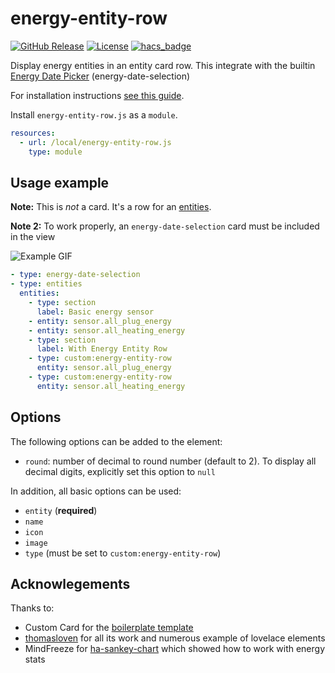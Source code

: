 # energy-entity-row

[![GitHub Release][releases-shield]][releases]
[![License][license-shield]](LICENSE)
[![hacs_badge](https://img.shields.io/badge/HACS-Custom-41BDF5.svg?style=for-the-badge)](https://github.com/hacs/integration)

Display energy entities in an entity card row. This integrate with the builtin
[Energy Date Picker][energy-date-picker] (energy-date-selection)

For installation instructions [see this guide](https://github.com/thomasloven/hass-config/wiki/Lovelace-Plugins).

Install `energy-entity-row.js` as a `module`.

```yaml
resources:
  - url: /local/energy-entity-row.js
    type: module
```

## Usage example

**Note:** This is _not_ a card. It's a row for an [entities](https://www.home-assistant.io/lovelace/entities/).

**Note 2:** To work properly, an `energy-date-selection` card must be included
in the view

![Example GIF](img/energy-entity-row-demo.gif)

```yaml
- type: energy-date-selection
- type: entities
  entities:
    - type: section
      label: Basic energy sensor
    - entity: sensor.all_plug_energy
    - entity: sensor.all_heating_energy
    - type: section
      label: With Energy Entity Row
    - type: custom:energy-entity-row
      entity: sensor.all_plug_energy
    - type: custom:energy-entity-row
      entity: sensor.all_heating_energy
```


## Options

The following options can be added to the element:
- `round`: number of decimal to round number (default to 2). To display all decimal digits, explicitly set this option to `null`

In addition, all basic options can be used:
- `entity` (**required**)
- `name`
- `icon`
- `image`
- `type` (must be set to `custom:energy-entity-row`)

## Acknowlegements

Thanks to:
- Custom Card for the [boilerplate template][template]
- [thomasloven][thomasloven] for all its work and numerous example of lovelace elements
- MindFreeze for [ha-sankey-chart][sankey] which showed how to work with energy stats

[releases-shield]: https://img.shields.io/github/release/zeronounours/lovelace-energy-entity-row.svg?style=for-the-badge
[releases]: https://github.com/zeronounours/lovelace-energy-entity-row/releases
[license-shield]: https://img.shields.io/github/license/zeronounours/lovelace-energy-entity-row.svg?style=for-the-badge
[energy-date-picker]: https://www.home-assistant.io/dashboards/energy/#energy-date-picker
[template]: https://github.com/custom-cards/boilerplate-card
[thomasloven]: https://github.com/thomasloven
[sankey]: https://github.com/MindFreeze/ha-sankey-chart
